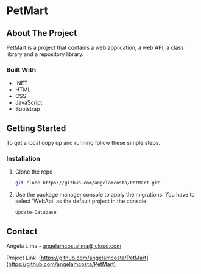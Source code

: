 # PetMart
## About The Project

PetMart is a project that contains a web application, a web API, a class library and a repository library.

### Built With

* .NET
* HTML
* CSS
* JavaScript
* Bootstrap

## Getting Started

To get a local copy up and running follow these simple steps.

### Installation

1. Clone the repo
   ```sh
   git clone https://github.com/angelamcosta/PetMart.git
   ```
2. Use the package manager console to apply the migrations. You have to select 'WebApi' as the default project in the console.
   ```sh
   Update-Database
   ```

## Contact

Angela Lima - angelamcostalima@icloud.com

Project Link: [https://github.com/angelamcosta/PetMart](https://github.com/angelamcosta/PetMart)
